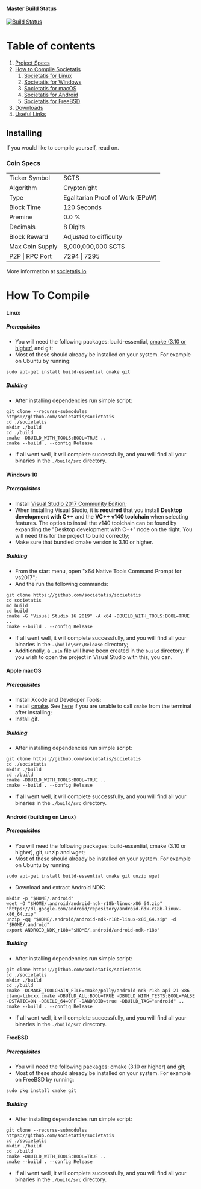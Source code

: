 #### Master Build Status
[![Build Status](https://github.com/societatis/societatis/workflows/Build/badge.svg?branch=master)](https://github.com/societatis/societatis/actions)


# Table of contents
1. [Project Specs](#coinspecs)
2. [How to Compile Societatis](#howtocompile)
    1. [Societatis for Linux](#build-linux)
    2. [Societatis for Windows](#build-windows)
    3. [Societatis for macOS](#build-apple)
    4. [Societatis for Android](#build-android)
    5. [Societatis for FreeBSD](#build-freebsd)
3. [Downloads](#downloads)
4. [Useful Links](#usefullinks)

## Installing <a name="installing"></a>

If you would like to compile yourself, read on.


### Coin Specs <a name="coinspecs"></a>
<table>
<tr><td>Ticker Symbol</td><td>SCTS</td></tr>
<tr><td>Algorithm</td><td>Cryptonight</td></tr>
<tr><td>Type</td><td>Egalitarian Proof of Work (EPoW)</td></tr>
<tr><td>Block Time</td><td>120 Seconds</td></tr>
<tr><td>Premine</td><td>0.0 %</td></tr>
<tr><td>Decimals</td><td>8 Digits</td></tr>
<tr><td>Block Reward</td><td>Adjusted to difficulty</td></tr>
<tr><td>Max Coin Supply </td><td>8,000,000,000 SCTS</td></tr>
<tr><td>P2P | RPC Port</td><td>7294 | 7295</td></tr>
</table>

More information at [societatis.io](https://societatis.io/)

# How To Compile <a name="howtocompile"></a>

#### Linux  <a name="build-linux"></a>

##### Prerequisites

- You will need the following packages: build-essential, [cmake (3.10 or higher)](https://docs.qwertycoin.org/developer/compiling-from-source/untitled) and git;
- Most of these should already be installed on your system. For example on Ubuntu by running:
```
sudo apt-get install build-essential cmake git
```

##### Building

- After installing dependencies run simple script:
```
git clone --recurse-submodules https://github.com/societatis/societatis
cd ./societatis
mkdir ./build
cd ./build
cmake -DBUILD_WITH_TOOLS:BOOL=TRUE ..
cmake --build . --config Release
```
- If all went well, it will complete successfully, and you will find all your binaries in the `./build/src` directory.

#### Windows 10 <a name="build-windows"></a>

##### Prerequisites

- Install [Visual Studio 2017 Community Edition](https://www.visualstudio.com/thank-you-downloading-visual-studio/?sku=Community&rel=15&page=inlineinstall);
- When installing Visual Studio, it is **required** that you install **Desktop development with C++** and the **VC++ v140 toolchain** when selecting features. The option to install the v140 toolchain can be found by expanding the "Desktop development with C++" node on the right. You will need this for the project to build correctly;
- Make sure that bundled cmake version is 3.10 or higher.

##### Building

- From the start menu, open "x64 Native Tools Command Prompt for vs2017";
- And the run the following commands:
```
git clone https://github.com/societatis/societatis
cd societatis
md build
cd build
cmake -G "Visual Studio 16 2019" -A x64 -DBUILD_WITH_TOOLS:BOOL=TRUE .. 
cmake --build . --config Release
```
- If all went well, it will complete successfully, and you will find all your binaries in the `.\build\src\Release` directory;
- Additionally, a `.sln` file will have been created in the `build` directory. If you wish to open the project in Visual Studio with this, you can.

#### Apple macOS <a name="build-apple"></a>

##### Prerequisites

- Install Xcode and Developer Tools;
- Install [cmake](https://cmake.org/). See [here](https://stackoverflow.com/questions/23849962/cmake-installer-for-mac-fails-to-create-usr-bin-symlinks) if you are unable to call `cmake` from the terminal after installing;
- Install git.

##### Building

- After installing dependencies run simple script:
```
git clone https://github.com/societatis/societatis
cd ./societatis
mkdir ./build
cd ./build
cmake -DBUILD_WITH_TOOLS:BOOL=TRUE ..
cmake --build . --config Release
```
- If all went well, it will complete successfully, and you will find all your binaries in the `./build/src` directory.

#### Android (building on Linux) <a name="build-android"></a>

##### Prerequisites

- You will need the following packages: build-essential, cmake (3.10 or higher), git, unzip and wget;
- Most of these should already be installed on your system. For example on Ubuntu by running:
```
sudo apt-get install build-essential cmake git unzip wget
```
- Download and extract Android NDK:
```
mkdir -p "$HOME/.android"
wget -O "$HOME/.android/android-ndk-r18b-linux-x86_64.zip" "https://dl.google.com/android/repository/android-ndk-r18b-linux-x86_64.zip"
unzip -qq "$HOME/.android/android-ndk-r18b-linux-x86_64.zip" -d "$HOME/.android"
export ANDROID_NDK_r18b="$HOME/.android/android-ndk-r18b"
```

##### Building

- After installing dependencies run simple script:
```
git clone https://github.com/societatis/societatis
cd ./societatis
mkdir ./build
cd ./build
cmake -DCMAKE_TOOLCHAIN_FILE=cmake/polly/android-ndk-r18b-api-21-x86-clang-libcxx.cmake -DBUILD_ALL:BOOL=TRUE -DBUILD_WITH_TESTS:BOOL=FALSE -DSTATIC=ON -DBUILD_64=OFF -DANDROID=true -DBUILD_TAG="android" ..
cmake --build . --config Release
```
- If all went well, it will complete successfully, and you will find all your binaries in the `./build/src` directory.

#### FreeBSD  <a name="build-freebsd"></a>

##### Prerequisites

- You will need the following packages: cmake (3.10 or higher) and git;
- Most of these should already be installed on your system. For example on FreeBSD by running:
```
sudo pkg install cmake git
```

##### Building

- After installing dependencies run simple script:
```
git clone --recurse-submodules https://github.com/societatis/societatis
cd ./societatis
mkdir ./build
cd ./build
cmake -DBUILD_WITH_TOOLS:BOOL=TRUE ..
cmake --build . --config Release
```
- If all went well, it will complete successfully, and you will find all your binaries in the `./build/src` directory.
